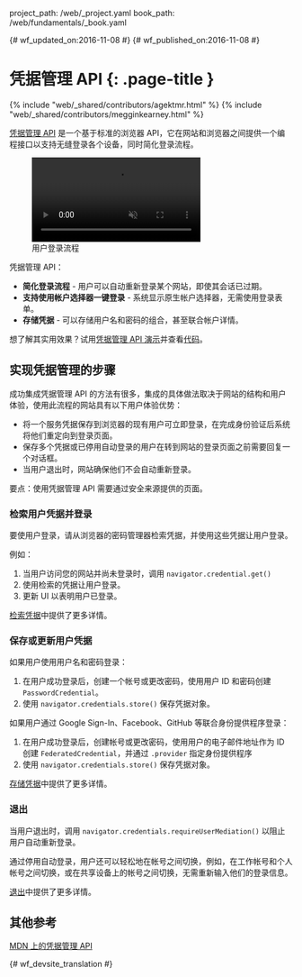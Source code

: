project_path: /web/_project.yaml
book_path: /web/fundamentals/_book.yaml

{# wf_updated_on:2016-11-08 #}
{# wf_published_on:2016-11-08 #}

# 凭据管理 API {: .page-title }

{% include "web/_shared/contributors/agektmr.html" %}
{% include "web/_shared/contributors/megginkearney.html" %}

[凭据管理 API](https://www.w3.org/TR/credential-management/) 是一个基于标准的浏览器 API，它在网站和浏览器之间提供一个编程接口以支持无缝登录各个设备，同时简化登录流程。




<div class="attempt-right">
  <figure>
    <video src="animations/credential-management-smaller.mov" style="max-height: 400px;" autoplay muted loop controls></video>
    <figcaption>用户登录流程</figcaption>
  </figure>
</div>

凭据管理 API：

* **简化登录流程** - 用户可以自动重新登录某个网站，即使其会话已过期。
* **支持使用帐户选择器一键登录** - 系统显示原生帐户选择器，无需使用登录表单。
* **存储凭据** - 可以存储用户名和密码的组合，甚至联合帐户详情。


想了解其实用效果？试用[凭据管理 API 演示](https://credential-management-sample.appspot.com)并查看[代码](https://github.com/GoogleChrome/credential-management-sample)。




<div class="clearfix"></div>


## 实现凭据管理的步骤

成功集成凭据管理 API 的方法有很多，集成的具体做法取决于网站的结构和用户体验，使用此流程的网站具有以下用户体验优势：




* 将一个服务凭据保存到浏览器的现有用户可立即登录，在完成身份验证后系统将他们重定向到登录页面。
* 保存多个凭据或已停用自动登录的用户在转到网站的登录页面之前需要回复一个对话框。
* 当用户退出时，网站确保他们不会自动重新登录。


要点：使用凭据管理 API 需要通过安全来源提供的页面。


### 检索用户凭据并登录

要使用户登录，请从浏览器的密码管理器检索凭据，并使用这些凭据让用户登录。


例如：

1. 当用户访问您的网站并尚未登录时，调用 `navigator.credential.get()`
2. 使用检索的凭据让用户登录。
3. 更新 UI 以表明用户已登录。


[检索凭据](/web/fundamentals/security/credential-management/retrieve-credentials)中提供了更多详情。


### 保存或更新用户凭据

如果用户使用用户名和密码登录：

1. 在用户成功登录后，创建一个帐号或更改密码，使用用户 ID 和密码创建 `PasswordCredential`。
2. 使用 `navigator.credentials.store()` 保存凭据对象。




如果用户通过 Google Sign-In、Facebook、GitHub 等联合身份提供程序登录：


1. 在用户成功登录后，创建帐号或更改密码，使用用户的电子邮件地址作为 ID 创建 `FederatedCredential`，并通过 `.provider` 指定身份提供程序
2. 使用 `navigator.credentials.store()` 保存凭据对象。



[存储凭据](/web/fundamentals/security/credential-management/store-credentials)中提供了更多详情。


### 退出

当用户退出时，调用 `navigator.credentials.requireUserMediation()` 以阻止用户自动重新登录。


通过停用自动登录，用户还可以轻松地在帐号之间切换，例如，在工作帐号和个人帐号之间切换，或在共享设备上的帐号之间切换，无需重新输入他们的登录信息。



[退出](/web/fundamentals/security/credential-management/retrieve-credentials#sign-out)中提供了更多详情。



## 其他参考

[MDN 上的凭据管理 API](https://developer.mozilla.org/en-US/docs/Web/API/Credential_Management_API)


{# wf_devsite_translation #}
